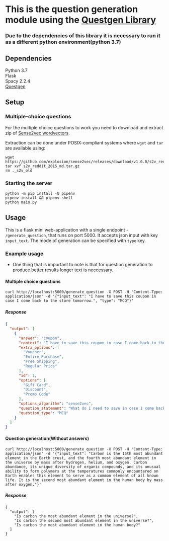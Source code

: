 # This is the question generation module using the [Questgen Library](https://github.com/ramsrigouthamg/Questgen.ai)
### Due to the dependencies of this library it is necessary to run it as a different python environment(python 3.7)

## Dependencies 
Python 3.7 \
Flask \
Spacy 2.2.4 \
[Questgen](https://github.com/ramsrigouthamg/Questgen.ai)  

## Setup

### Multiple-choice questions
For the multiple choice questions to work you need to download and extract zip of [Sense2vec wordvectors](https://github.com/explosion/sense2vec/releases/download/v1.0.0/s2v_reddit_2015_md.tar.gz).

Extraction can be done under POSIX-compliant systems where `wget` and `tar` are available using:

```
wget https://github.com/explosion/sense2vec/releases/download/v1.0.0/s2v_reddit_2015_md.tar.gz
tar xvf s2v_reddit_2015_md.tar.gz 
rm ._s2v_old
```

### Starting the server
```
python -m pip install -U pipenv
pipenv install && pipenv shell
python main.py
```

## Usage
This is a flask mini web-application with a single endpoint - `/generate_question`, that runs on port 5000.
It accepts json input with key `input_text`. The mode of generation can be specified with `type` key.

### Example  usage
- One thing that is important to note is that for question generation to produce better results longer text is neccessary. 
#### Multiple choice questions
```
curl http://localhost:5000/generate_question -X POST -H "Content-Type: application/json" -d '{"input_text": "I have to save this coupon in case I come back to the store tomorrow.", "type": "MCQ"}'
```
##### Response
```json
{
  "output": [
    {
      "answer": "coupon",
      "context": "I have to save this coupon in case I come back to the store tomorrow.",
      "extra_options": [
        "Voucher",
        "Entire Purchase",
        "Free Shipping",
        "Regular Price"
      ],
      "id": 1,
      "options": [
        "Gift Card",
        "Discount",
        "Promo Code"
      ],
      "options_algorithm": "sense2vec",
      "question_statement": "What do I need to save in case I come back to the store tomorrow?",
      "question_type": "MCQ"
    }
  ]
}

```
#### Question generation(Without answers)
```
curl http://localhost:5000/generate_question -X POST -H "Content-Type: application/json" -d '{"input_text": "Carbon is the 15th most abundant element in the Earth crust, and the fourth most abundant element in the universe by mass after hydrogen, helium, and oxygen. Carbon abundance, its unique diversity of organic compounds, and its unusual ability to form polymers at the temperatures commonly encountered on Earth enables this element to serve as a common element of all known life. It is the second most abundant element in the human body by mass after oxygen."}'
```
##### Response
```
{
  "output": [
    "Is carbon the most abundant element in the universe?",
    "Is carbon the second most abundant element in the universe?",
    "Is carbon the most abundant element in the human body?"
  ]
}
```
